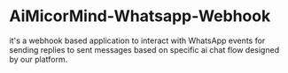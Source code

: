 # AiMicorMind-Whatsapp-Webhook
it's a webhook based application to interact with WhatsApp events for sending replies to sent messages based on specific ai chat flow designed by our platform.
